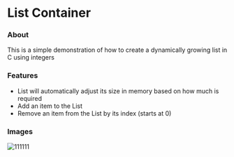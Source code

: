 # List Container

### About
This is a simple demonstration of how to create a dynamically growing list in C using integers

### Features
- List will automatically adjust its size in memory based on how much is required
- Add an item to the List
- Remove an item from the List by its index (starts at 0)

### Images
![111111](https://user-images.githubusercontent.com/97055625/177998246-b54428e4-f9b5-4e33-bcdb-e271a7a5b17a.PNG)

